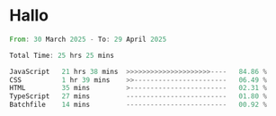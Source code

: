 # Hallo
<!--START_SECTION:waka-->

```rust
From: 30 March 2025 - To: 29 April 2025

Total Time: 25 hrs 25 mins

JavaScript   21 hrs 38 mins  >>>>>>>>>>>>>>>>>>>>>----   84.86 %
CSS          1 hr 39 mins    >>-----------------------   06.49 %
HTML         35 mins         >------------------------   02.31 %
TypeScript   27 mins         -------------------------   01.80 %
Batchfile    14 mins         -------------------------   00.92 %
```

<!--END_SECTION:waka-->
